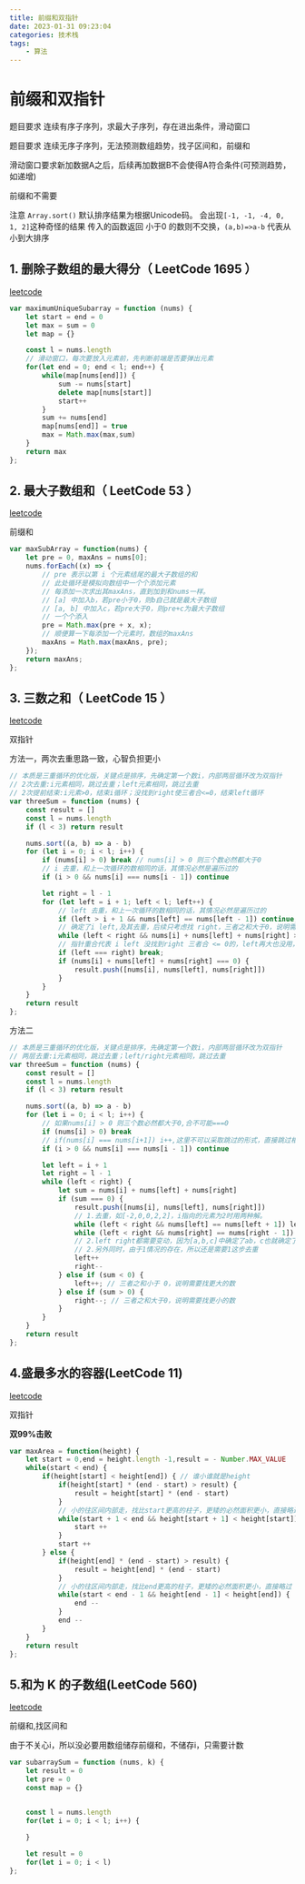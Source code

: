 ```yaml
---
title: 前缀和双指针
date: 2023-01-31 09:23:04
categories: 技术栈
tags: 
    - 算法
---
```



# 前缀和双指针

题目要求 连续有序子序列，求最大子序列，存在进出条件，滑动窗口

题目要求 连续无序子序列，无法预测数组趋势，找子区间和，前缀和

滑动窗口要求新加数据A之后，后续再加数据B不会使得A符合条件(可预测趋势，如递增)

前缀和不需要

注意 `Array.sort()` 默认排序结果为根据Unicode码。
会出现`[-1, -1, -4, 0, 1, 2]`这种奇怪的结果
传入的函数返回 小于0 的数则不交换，`(a,b)=>a-b` 代表从小到大排序

## 1. 删除子数组的最大得分（ LeetCode 1695 ）

[leetcode](https://leetcode.cn/problems/maximum-erasure-value/)

```js
var maximumUniqueSubarray = function (nums) {
    let start = end = 0
    let max = sum = 0
    let map = {}

    const l = nums.length
    // 滑动窗口，每次要放入元素前，先判断前端是否要弹出元素
    for(let end = 0; end < l; end++) {
        while(map[nums[end]]) {
            sum -= nums[start]
            delete map[nums[start]]
            start++
        }
        sum += nums[end]
        map[nums[end]] = true
        max = Math.max(max,sum)
    }
    return max
};
```

## 2. 最大子数组和（ LeetCode 53 ）

[leetcode](https://leetcode.cn/problems/maximum-subarray/description/)

前缀和

```js
var maxSubArray = function(nums) {
    let pre = 0, maxAns = nums[0];
    nums.forEach((x) => {
        // pre 表示以第 i 个元素结尾的最大子数组的和
        // 此处循环是模拟向数组中一个个添加元素
        // 每添加一次求出其maxAns，直到加到和nums一样。
        // [a] 中加入b，若pre小于0，则b自己就是最大子数组
        // [a, b] 中加入c，若pre大于0，则pre+c为最大子数组
        // 一个个添入
        pre = Math.max(pre + x, x);
        // 顺便算一下每添加一个元素时，数组的maxAns
        maxAns = Math.max(maxAns, pre);
    });
    return maxAns;
};
```


## 3. 三数之和（ LeetCode 15 ）

[leetcode](https://leetcode.cn/problems/3sum/description/)

双指针

方法一，两次去重思路一致，心智负担更小
```js
// 本质是三重循环的优化版，关键点是排序，先确定第一个数i，内部两层循环改为双指针
// 2次去重:i元素相同，跳过去重；left元素相同，跳过去重
// 2次提前结束:i元素>0，结束i循环；没找到right使三者合<=0，结束left循环
var threeSum = function (nums) {
    const result = []
    const l = nums.length
    if (l < 3) return result

    nums.sort((a, b) => a - b)
    for (let i = 0; i < l; i++) {
        if (nums[i] > 0) break // nums[i] > 0 则三个数必然都大于0
        // i 去重，和上一次循环的数相同的话，其情况必然是遍历过的
        if (i > 0 && nums[i] === nums[i - 1]) continue

        let right = l - 1
        for (let left = i + 1; left < l; left++) {
            // left 去重，和上一次循环的数相同的话，其情况必然是遍历过的
            if (left > i + 1 && nums[left] == nums[left - 1]) continue;
            // 确定了i left,及其去重，后续只考虑找 right，三者之和大于0，说明需要找更小的数
            while (left < right && nums[i] + nums[left] + nums[right] > 0) right--
            // 指针重合代表 i left 没找到right 三者合 <= 0的，left再大也没用，直接退出循环
            if (left === right) break;
            if (nums[i] + nums[left] + nums[right] === 0) {
                result.push([nums[i], nums[left], nums[right]])
            }
        }
    }
    return result
};
```

方法二
```js
// 本质是三重循环的优化版，关键点是排序，先确定第一个数i，内部两层循环改为双指针
// 两层去重:i元素相同，跳过去重；left/right元素相同，跳过去重
var threeSum = function (nums) {
    const result = []
    const l = nums.length
    if (l < 3) return result

    nums.sort((a, b) => a - b)
    for (let i = 0; i < l; i++) {
        // 如果nums[i] > 0 则三个数必然都大于0,合不可能===0
        if (nums[i] > 0) break
        // if(nums[i] === nums[i+1]) i++,这里不可以采取跳过的形式，直接跳过相当于少了一个元素
        if (i > 0 && nums[i] === nums[i - 1]) continue

        let left = i + 1
        let right = l - 1
        while (left < right) {
            let sum = nums[i] + nums[left] + nums[right]
            if (sum === 0) {
                result.push([nums[i], nums[left], nums[right]])
                // 1.去重，如[-2,0,0,2,2]，i指向的元素为2时用两种解。
                while (left < right && nums[left] == nums[left + 1]) left++
                while (left < right && nums[right] == nums[right - 1]) right--
                // 2.left right都需要变动，因为[a,b,c]中确定了ab，c也就确定了，再次找出的C会重复
                // 2.另外同时，由于1情况的存在，所以还是需要1这步去重
                left++
                right--
            } else if (sum < 0) {
                left++; // 三者之和小于 0，说明需要找更大的数
            } else if (sum > 0) {
                right--; // 三者之和大于0，说明需要找更小的数
            }
        }
    }
    return result
};
```

## 4.盛最多水的容器(LeetCode 11)

[leetcode](https://leetcode-cn.com/problems/container-with-most-water/)

双指针

__双99%击败__
```js
var maxArea = function(height) {
    let start = 0,end = height.length -1,result = - Number.MAX_VALUE
    while(start < end) {
        if(height[start] < height[end]) { // 谁小谁就是height
            if(height[start] * (end - start) > result) {
                result = height[start] * (end - start)
            }
            // 小的往区间内部走，找比start更高的柱子，更矮的必然面积更小，直接略过
            while(start + 1 < end && height[start + 1] < height[start]) {
                start ++
            }
            start ++ 
        } else {
            if(height[end] * (end - start) > result) {
                result = height[end] * (end - start)
            }
            // 小的往区间内部走，找比end更高的柱子，更矮的必然面积更小，直接略过
            while(start < end - 1 && height[end - 1] < height[end]) {
                end --
            }
            end -- 
        }
    }
    return result
};
```

## 5.和为 K 的子数组(LeetCode 560)

[leetcode](https://leetcode.cn/problems/subarray-sum-equals-k/)

前缀和,找区间和

由于不关心i，所以没必要用数组储存前缀和，不储存i，只需要计数

```js
var subarraySum = function (nums, k) {
    let result = 0
    let pre = 0
    const map = {}


    const l = nums.length
    for(let i = 0; i < l; i++) {
        
    }

    let result = 0
    for(let i = 0; i < l)
};
```